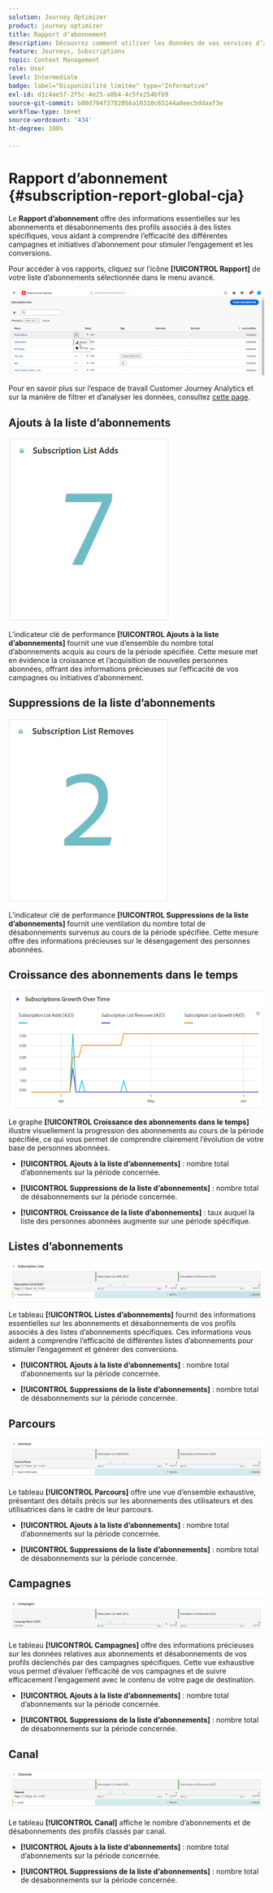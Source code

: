 ```yaml
---
solution: Journey Optimizer
product: journey optimizer
title: Rapport dʼabonnement
description: Découvrez comment utiliser les données de vos services d’abonnement avec le rapport d’abonnement.
feature: Journeys, Subscriptions
topic: Content Management
role: User
level: Intermediate
badge: label="Disponibilité limitée" type="Informative"
exl-id: d1c4ae5f-2f5c-4e25-a8b4-4c5fe254bfb9
source-git-commit: b80d794f3782056a10310c65144a8eecbddaaf3e
workflow-type: tm+mt
source-wordcount: '434'
ht-degree: 100%

---
```


# Rapport dʼabonnement {#subscription-report-global-cja}

Le **Rapport d’abonnement** offre des informations essentielles sur les abonnements et désabonnements des profils associés à des listes spécifiques, vous aidant à comprendre l’efficacité des différentes campagnes et initiatives d’abonnement pour stimuler l’engagement et les conversions.

Pour accéder à vos rapports, cliquez sur l’icône **[!UICONTROL Rapport]** de votre liste d’abonnements sélectionnée dans le menu avancé.

![](assets/cja-sub-access.png)

Pour en savoir plus sur l’espace de travail Customer Journey Analytics et sur la manière de filtrer et d’analyser les données, consultez [cette page](https://experienceleague.adobe.com/fr/docs/analytics-platform/using/cja-workspace/home).

## Ajouts à la liste dʼabonnements

![](assets/cja-sub-add.png)

L’indicateur clé de performance **[!UICONTROL Ajouts à la liste d’abonnements]** fournit une vue d’ensemble du nombre total d’abonnements acquis au cours de la période spécifiée. Cette mesure met en évidence la croissance et l’acquisition de nouvelles personnes abonnées, offrant des informations précieuses sur l’efficacité de vos campagnes ou initiatives d’abonnement.

## Suppressions de la liste dʼabonnements

![](assets/cja-sub-add-remove.png)

L’indicateur clé de performance **[!UICONTROL Suppressions de la liste d’abonnements]** fournit une ventilation du nombre total de désabonnements survenus au cours de la période spécifiée. Cette mesure offre des informations précieuses sur le désengagement des personnes abonnées.

## Croissance des abonnements dans le temps

![](assets/cja-sub-growth.png)

Le graphe **[!UICONTROL Croissance des abonnements dans le temps]** illustre visuellement la progression des abonnements au cours de la période spécifiée, ce qui vous permet de comprendre clairement l’évolution de votre base de personnes abonnées.

* **[!UICONTROL Ajouts à la liste d’abonnements]** : nombre total dʼabonnements sur la période concernée.

* **[!UICONTROL Suppressions de la liste d’abonnements]** : nombre total de désabonnements sur la période concernée.

* **[!UICONTROL Croissance de la liste d’abonnements]** : taux auquel la liste des personnes abonnées augmente sur une période spécifique.

## Listes dʼabonnements

![](assets/cja-sub-lists.png)

Le tableau **[!UICONTROL Listes d’abonnements]** fournit des informations essentielles sur les abonnements et désabonnements de vos profils associés à des listes d’abonnements spécifiques. Ces informations vous aident à comprendre l’efficacité de différentes listes d’abonnements pour stimuler l’engagement et générer des conversions.

* **[!UICONTROL Ajouts à la liste dʼabonnements]** : nombre total dʼabonnements sur la période concernée.

* **[!UICONTROL Suppressions de la liste dʼabonnements]** : nombre total de désabonnements sur la période concernée.

## Parcours

![](assets/cja-sub-journeys.png)

Le tableau **[!UICONTROL Parcours]** offre une vue d’ensemble exhaustive, présentant des détails précis sur les abonnements des utilisateurs et des utilisatrices dans le cadre de leur parcours.

* **[!UICONTROL Ajouts à la liste dʼabonnements]** : nombre total dʼabonnements sur la période concernée.

* **[!UICONTROL Suppressions de la liste dʼabonnements]** : nombre total de désabonnements sur la période concernée.

## Campagnes

![](assets/cja-sub-campaigns.png)

Le tableau **[!UICONTROL Campagnes]** offre des informations précieuses sur les données relatives aux abonnements et désabonnements de vos profils déclenchés par des campagnes spécifiques. Cette vue exhaustive vous permet d’évaluer l’efficacité de vos campagnes et de suivre efficacement l’engagement avec le contenu de votre page de destination.

* **[!UICONTROL Ajouts à la liste dʼabonnements]** : nombre total dʼabonnements sur la période concernée.

* **[!UICONTROL Suppressions de la liste dʼabonnements]** : nombre total de désabonnements sur la période concernée.

## Canal

![](assets/cja-sub-channels.png)

Le tableau **[!UICONTROL Canal]** affiche le nombre d’abonnements et de désabonnements des profils classés par canal.

* **[!UICONTROL Ajouts à la liste dʼabonnements]** : nombre total dʼabonnements sur la période concernée.

* **[!UICONTROL Suppressions de la liste dʼabonnements]** : nombre total de désabonnements sur la période concernée.
